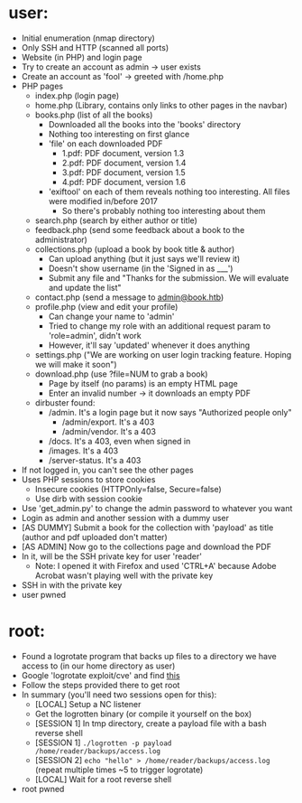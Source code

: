 # user:
  - Initial enumeration (nmap directory)
  - Only SSH and HTTP (scanned all ports)
  - Website (in PHP) and login page
  - Try to create an account as admin -> user exists
  - Create an account as 'fool' -> greeted with /home.php
  - PHP pages
    - index.php (login page)
    - home.php (Library, contains only links to other pages in the navbar)
    - books.php (list of all the books)
      - Downloaded all the books into the 'books' directory
      - Nothing too interesting on first glance
      - 'file' on each downloaded PDF
        - 1.pdf: PDF document, version 1.3
        - 2.pdf: PDF document, version 1.4
        - 3.pdf: PDF document, version 1.5
        - 4.pdf: PDF document, version 1.6
      - 'exiftool' on each of them reveals nothing too interesting. All files were modified in/before 2017
        - So there's probably nothing too interesting about them
    - search.php (search by either author or title)
    - feedback.php (send some feedback about a book to the administrator)
    - collections.php (upload a book by book title & author)
      - Can upload anything (but it just says we'll review it)
      - Doesn't show username (in the 'Signed in as ___')
      - Submit any file and "Thanks for the submission. We will evaluate and update the list"
    - contact.php (send a message to admin@book.htb)
    - profile.php (view and edit your profile)
      - Can change your name to 'admin'
      - Tried to change my role with an additional request param to 'role=admin', didn't work
      - However, it'll say 'updated' whenever it does anything
    - settings.php ("We are working on user login tracking feature. Hoping we will make it soon")
    - download.php (use ?file=NUM to grab a book)
      - Page by itself (no params) is an empty HTML page
      - Enter an invalid number -> it downloads an empty PDF
    - dirbuster found:
      - /admin. It's a login page but it now says "Authorized people only"
        - /admin/export. It's a 403
        - /admin/vendor. It's a 403
      - /docs. It's a 403, even when signed in
      - /images. It's a 403
      - /server-status. It's a 403
  - If not logged in, you can't see the other pages
  - Uses PHP sessions to store cookies
    - Insecure cookies (HTTPOnly=false, Secure=false)
    - Use dirb with session cookie
  - Use 'get_admin.py' to change the admin password to whatever you want
  - Login as admin and another session with a dummy user
  - [AS DUMMY] Submit a book for the collection with 'payload' as title (author and pdf uploaded don't matter)
  - [AS ADMIN] Now go to the collections page and download the PDF
  - In it, will be the SSH private key for user 'reader'
    - Note: I opened it with Firefox and used 'CTRL+A' because Adobe Acrobat wasn't playing well with the private key
  - SSH in with the private key
  - user pwned

# root:
  - Found a logrotate program that backs up files to a directory we have access to (in our home directory as user)
  - Google 'logrotate exploit/cve' and find [this](https://packetstormsecurity.com/files/154743/Logrotate-3.15.1-Privilege-Escalation.html)
  - Follow the steps provided there to get root
  - In summary (you'll need two sessions open for this): 
    - [LOCAL] Setup a NC listener
    - Get the logrotten binary (or compile it yourself on the box)
    - [SESSION 1] In tmp directory, create a payload file with a bash reverse shell
    - [SESSION 1] ```./logrotten -p payload /home/reader/backups/access.log```
    - [SESSION 2] ```echo "hello" > /home/reader/backups/access.log``` (repeat multiple times ~5 to trigger logrotate)
    - [LOCAL] Wait for a root reverse shell
  - root pwned
